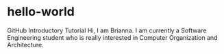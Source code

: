 # hello-world
GitHub Introductory Tutorial
Hi, I am Brianna.  I am currently a Software Engineering student who is really interested in Computer Organization and Architecture. 
